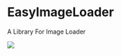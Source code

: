 # EasyImageLoader
A Library For Image Loader

[![](https://jitpack.io/v/xianfeng92/EasyImageLoader.svg)](https://jitpack.io/#xianfeng92/EasyImageLoader)
